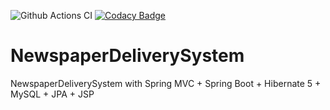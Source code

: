 ![Github Actions CI](https://github.com/adityastic/NewspaperDeliverySystem/workflows/Github%20Actions%20CI/badge.svg?branch=development) [![Codacy Badge](https://api.codacy.com/project/badge/Grade/1802be6d31254c29bc21043c657bd12c)](https://www.codacy.com?utm_source=github.com&amp;utm_medium=referral&amp;utm_content=adityastic/NewspaperDeliverySystem&amp;utm_campaign=Badge_Grade)

# NewspaperDeliverySystem
NewspaperDeliverySystem with Spring MVC + Spring Boot + Hibernate 5 + MySQL + JPA + JSP
